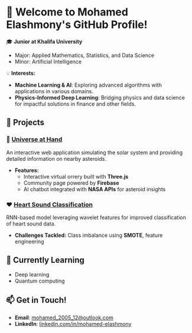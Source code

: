 

# 👋 Welcome to Mohamed Elashmony's GitHub Profile!  

🎓 **Junior at Khalifa University**  
- Major: Applied Mathematics, Statistics, and Data Science  
- Minor: Artificial Intelligence  

💡 **Interests:**  
- **Machine Learning & AI**: Exploring advanced algorithms with applications in various domains.    
- **Physics-Informed Deep Learning**: Bridging physics and data science for impactful solutions in finance and other fields.  



## 🚀 Projects  
### 🔭 [Universe at Hand](https://github.com/mohamed-12-4/nasa_app)
An interactive web application simulating the solar system and providing detailed information on nearby asteroids.  
- **Features:**  
  - Interactive virtual orrery built with **Three.js**  
  - Community page powered by **Firebase**  
  - AI chatbot integrated with **NASA APIs** for asteroid insights  


### ❤️ [Heart Sound Classification](https://github.com/mohamed-12-4/Heart_Sound_Classification) 
RNN-based model leveraging wavelet features for improved classification of heart sound data.  
- **Challenges Tackled:** Class imbalance using **SMOTE**, feature engineering  


## 🌱 Currently Learning  
- Deep learning
- Quantum computing



## 📫 Get in Touch!  
- **Email**: mohamed_2005_12@outlook.com  
- **LinkedIn**: [linkedin.com/in/mohamed-elashmony](https://linkedin.com/in/mohamed-e-19073b24a)  

